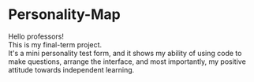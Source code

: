 # Personality-Map
Hello professors! <br>
This is my final-term project. <br>
It's a mini personality test form, and it shows my ability of using code to make questions, arrange the interface, and most importantly, my positive attitude towards independent learning.
